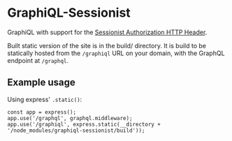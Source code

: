 # GraphiQL-Sessionist

GraphiQL with support for the [Sessionist Authorization HTTP Header](https://github.com/houseagency/sessionistheader).

Built static version of the site is in the build/ directory.
It is build to be statically hosted from the `/graphiql` URL on your domain, with the GraphQL endpoint at `/graphql`.

## Example usage

Using express' `.static()`:

```
const app = express();
app.use('/graphql', graphql.middleware);
app.use('/graphiql', express.static(__directory + '/node_modules/graphiql-sessionist/build'));
```

